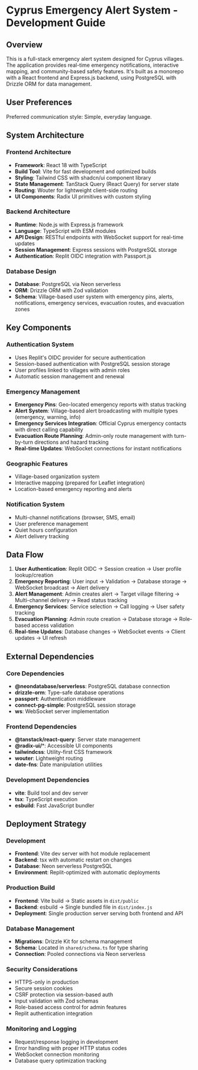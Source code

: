 # Cyprus Emergency Alert System - Development Guide

## Overview

This is a full-stack emergency alert system designed for Cyprus villages. The application provides real-time emergency notifications, interactive mapping, and community-based safety features. It's built as a monorepo with a React frontend and Express.js backend, using PostgreSQL with Drizzle ORM for data management.

## User Preferences

Preferred communication style: Simple, everyday language.

## System Architecture

### Frontend Architecture
- **Framework**: React 18 with TypeScript
- **Build Tool**: Vite for fast development and optimized builds
- **Styling**: Tailwind CSS with shadcn/ui component library
- **State Management**: TanStack Query (React Query) for server state
- **Routing**: Wouter for lightweight client-side routing
- **UI Components**: Radix UI primitives with custom styling

### Backend Architecture
- **Runtime**: Node.js with Express.js framework
- **Language**: TypeScript with ESM modules
- **API Design**: RESTful endpoints with WebSocket support for real-time updates
- **Session Management**: Express sessions with PostgreSQL storage
- **Authentication**: Replit OIDC integration with Passport.js

### Database Design
- **Database**: PostgreSQL via Neon serverless
- **ORM**: Drizzle ORM with Zod validation
- **Schema**: Village-based user system with emergency pins, alerts, notifications, emergency services, evacuation routes, and evacuation zones

## Key Components

### Authentication System
- Uses Replit's OIDC provider for secure authentication
- Session-based authentication with PostgreSQL session storage
- User profiles linked to villages with admin roles
- Automatic session management and renewal

### Emergency Management
- **Emergency Pins**: Geo-located emergency reports with status tracking
- **Alert System**: Village-based alert broadcasting with multiple types (emergency, warning, info)
- **Emergency Services Integration**: Official Cyprus emergency contacts with direct calling capability
- **Evacuation Route Planning**: Admin-only route management with turn-by-turn directions and hazard tracking
- **Real-time Updates**: WebSocket connections for instant notifications

### Geographic Features
- Village-based organization system
- Interactive mapping (prepared for Leaflet integration)
- Location-based emergency reporting and alerts

### Notification System
- Multi-channel notifications (browser, SMS, email)
- User preference management
- Quiet hours configuration
- Alert delivery tracking

## Data Flow

1. **User Authentication**: Replit OIDC → Session creation → User profile lookup/creation
2. **Emergency Reporting**: User input → Validation → Database storage → WebSocket broadcast → Alert delivery
3. **Alert Management**: Admin creates alert → Target village filtering → Multi-channel delivery → Read status tracking
4. **Emergency Services**: Service selection → Call logging → User safety tracking
5. **Evacuation Planning**: Admin route creation → Database storage → Role-based access validation
6. **Real-time Updates**: Database changes → WebSocket events → Client updates → UI refresh

## External Dependencies

### Core Dependencies
- **@neondatabase/serverless**: PostgreSQL database connection
- **drizzle-orm**: Type-safe database operations
- **passport**: Authentication middleware
- **connect-pg-simple**: PostgreSQL session storage
- **ws**: WebSocket server implementation

### Frontend Dependencies
- **@tanstack/react-query**: Server state management
- **@radix-ui/***: Accessible UI components
- **tailwindcss**: Utility-first CSS framework
- **wouter**: Lightweight routing
- **date-fns**: Date manipulation utilities

### Development Dependencies
- **vite**: Build tool and dev server
- **tsx**: TypeScript execution
- **esbuild**: Fast JavaScript bundler

## Deployment Strategy

### Development
- **Frontend**: Vite dev server with hot module replacement
- **Backend**: tsx with automatic restart on changes
- **Database**: Neon serverless PostgreSQL
- **Environment**: Replit-optimized with automatic deployments

### Production Build
- **Frontend**: Vite build → Static assets in `dist/public`
- **Backend**: esbuild → Single bundled file in `dist/index.js`
- **Deployment**: Single production server serving both frontend and API

### Database Management
- **Migrations**: Drizzle Kit for schema management
- **Schema**: Located in `shared/schema.ts` for type sharing
- **Connection**: Pooled connections via Neon serverless

### Security Considerations
- HTTPS-only in production
- Secure session cookies
- CSRF protection via session-based auth
- Input validation with Zod schemas
- Role-based access control for admin features
- Replit authentication integration

### Monitoring and Logging
- Request/response logging in development
- Error handling with proper HTTP status codes
- WebSocket connection monitoring
- Database query optimization tracking